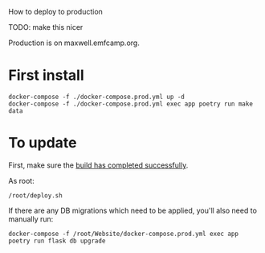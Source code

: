 How to deploy to production

TODO: make this nicer

Production is on maxwell.emfcamp.org.

# First install
```
docker-compose -f ./docker-compose.prod.yml up -d
docker-compose -f ./docker-compose.prod.yml exec app poetry run make data
```

# To update

First, make sure the [build has completed successfully](https://github.com/emfcamp/Website/actions).

As root:
```
/root/deploy.sh
```
If there are any DB migrations which need to be applied, you'll also need to manually run:
```
docker-compose -f /root/Website/docker-compose.prod.yml exec app poetry run flask db upgrade
```
